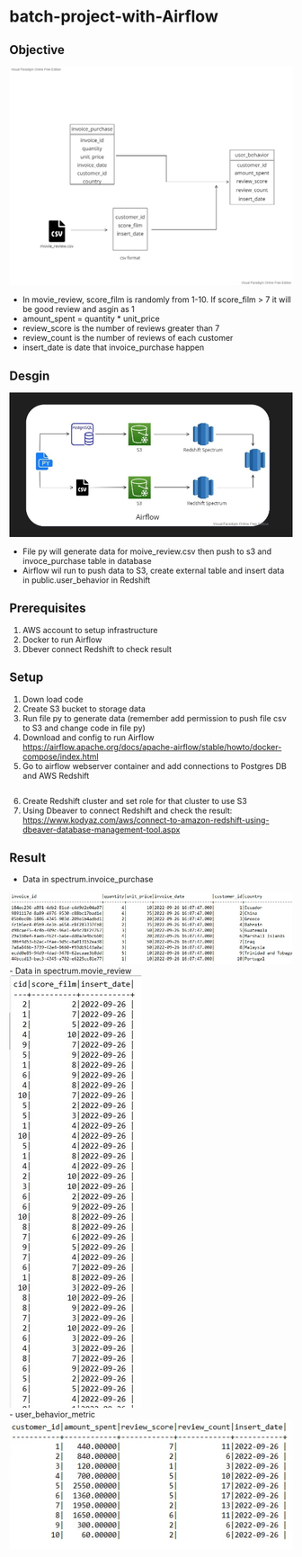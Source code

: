 # batch-project-with-Airflow

## Objective
  <img src="/images/objective.png" alt="objective" title="objective">
  
  
 - In movie_review, score_film is randomly from 1-10. If score_film > 7 it will be good review and asgin as 1 <br />
 - amount_spent = quantity * unit_price <br />
 - review_score is the number of reviews greater than 7
 - review_count is the number of reviews of each customer
 - insert_date is date that invoice_purchase happen

## Desgin
  <img src="/images/design.jpg" alt="design" title="design">
  
  
 - File py will generate data for moive_review.csv then push to s3 and invoce_purchase table in database <br />
 - Airflow wil run to push data to S3, create external table and insert data in public.user_behavior in Redshift <br />

## Prerequisites
  1. AWS account to setup infrastructure
  2. Docker to run Airflow
  3. Dbever connect Redshift to check result 

## Setup
  1. Down load code
  2. Create S3 bucket to storage data
  3. Run file py to generate data (remember add permission to push file csv to S3 and change code in file py)
  4. Download and config to run Airflow https://airflow.apache.org/docs/apache-airflow/stable/howto/docker-compose/index.html
  5. Go to airflow webserver container and add connections to Postgres DB and AWS Redshift
  ```
  
  ```
  6. Create Redshift cluster and set role for that cluster to use S3
  7. Using Dbeaver to connect Redshift and check the result: https://www.kodyaz.com/aws/connect-to-amazon-redshift-using-dbeaver-database-management-tool.aspx

## Result
 - Data in spectrum.invoice_purchase <br />
<img src="/images/invoice_purchase.png" alt="invoice_purchase" title="invoice_purchase">
 - Data in spectrum.movie_review <br />
<img src="/images/movie_review.jpg" alt="movie_review" title="movie_review"> <br />
 - user_behavior_metric <br />
<img src="/images/result.png" alt="result" title="result">
 
